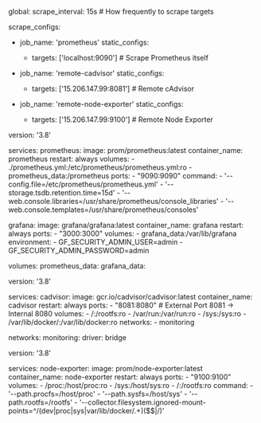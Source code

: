global:
  scrape_interval: 15s  # How frequently to scrape targets

scrape_configs:
  - job_name: 'prometheus'
    static_configs:
      - targets: ['localhost:9090']  # Scrape Prometheus itself

  - job_name: 'remote-cadvisor'
    static_configs:
      - targets: ['15.206.147.99:8081']  # Remote cAdvisor

  - job_name: 'remote-node-exporter'
    static_configs:
      - targets: ['15.206.147.99:9100']  # Remote Node Exporter



version: '3.8'

services:
  prometheus:
    image: prom/prometheus:latest
    container_name: prometheus
    restart: always
    volumes:
      - ./prometheus.yml:/etc/prometheus/prometheus.yml:ro
      - prometheus_data:/prometheus
    ports:
      - "9090:9090"
    command:
      - '--config.file=/etc/prometheus/prometheus.yml'
      - '--storage.tsdb.retention.time=15d'
      - '--web.console.libraries=/usr/share/prometheus/console_libraries'
      - '--web.console.templates=/usr/share/prometheus/consoles'

  grafana:
    image: grafana/grafana:latest
    container_name: grafana
    restart: always
    ports:
      - "3000:3000"
    volumes:
      - grafana_data:/var/lib/grafana
    environment:
      - GF_SECURITY_ADMIN_USER=admin
      - GF_SECURITY_ADMIN_PASSWORD=admin

volumes:
  prometheus_data:
  grafana_data:





version: '3.8'

services:
  cadvisor:
    image: gcr.io/cadvisor/cadvisor:latest
    container_name: cadvisor
    restart: always
    ports:
      - "8081:8080"  # External Port 8081 → Internal 8080
    volumes:
      - /:/rootfs:ro
      - /var/run:/var/run:ro
      - /sys:/sys:ro
      - /var/lib/docker/:/var/lib/docker:ro
    networks:
      - monitoring

networks:
  monitoring:
    driver: bridge




version: '3.8'

services:
  node-exporter:
    image: prom/node-exporter:latest
    container_name: node-exporter
    restart: always
    ports:
      - "9100:9100"
    volumes:
      - /proc:/host/proc:ro
      - /sys:/host/sys:ro
      - /:/rootfs:ro
    command:
      - '--path.procfs=/host/proc'
      - '--path.sysfs=/host/sys'
      - '--path.rootfs=/rootfs'
      - '--collector.filesystem.ignored-mount-points=^/(dev|proc|sys|var/lib/docker/.+)($$|/)'
